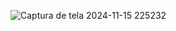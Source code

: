 ![Captura de tela 2024-11-15 225232](https://github.com/user-attachments/assets/395eb369-5a77-42b3-8e6b-d491dbb97594)
